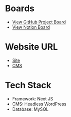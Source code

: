 # Boards
- [View GitHub Project Board](https://github.com/users/himanshuverma544/projects/1)
- [View Notion Board](https://boundless-wedge-933.notion.site/edaa06dee11c432ab521c5537eaa7406?v=2ac94cf837d943e4ad969a9a6eb5c27e&pvs=4)

# Website URL
- [Site](https://jiaara-jewellery-clone.vercel.app/)
- [CMS](https://cms.jiaara-jewellery-clone.free.nf)

# Tech Stack
- Framework: Next JS
- CMS: Headless WordPress
- Database: MySQL
